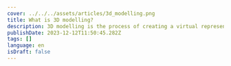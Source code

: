 ```yaml
---
cover: ../../../assets/articles/3d_modelling.png
title: What is 3D modelling?
description: 3D modelling is the process of creating a virtual representation of a three-dimensional object, scene, or structure using specialized software.
publishDate: 2023-12-12T11:50:45.282Z
tags: []
language: en
isDraft: false
---
```

